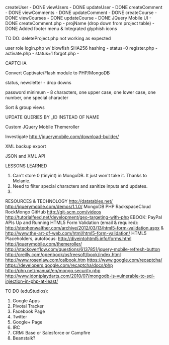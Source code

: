createUser - DONE
viewUsers - DONE
updateUser - DONE
createComment - DONE
viewComments - DONE
updateComment - DONE
createCourse - DONE
viewCourses - DONE
updateCourse - DONE
JQuery Mobile UI - DONE
createComment.php - projName (drop down from project table) - DONE
Added footer menu & Integrated glyphish icons













TO DO:
deleteProject.php not working as expected	

user role
login.php w/ blowfish SHA256 hashing - status=0
register.php - 
activate.php - status=1
forgot.php -

CAPTCHA

Convert Captivate/Flash module to PHP/MongoDB

status, newsletter - drop downs

password minimum - 8 characters, one upper case, one lower case, one number, one special character

Sort & group views

 

UPDATE QUERIES BY _ID INSTEAD OF NAME

Custom JQuery Mobile Themeroller

Investigate http://jquerymobile.com/download-builder/

XML backup export

JSON and XML API












LESSONS LEARNED
1. Can't store 0 (tinyint) in MongoDB. It just won't take it. Thanks to Melanie.
2. Need to filter special characters and sanitize inputs and updates.
3. 





RESOURCES & TECHNOLOGY
http://datatables.net/
http://jquerymobile.com/demos/1.1.0/
MongoDB
PHP
RackspaceCloud
RockMongo
GitHub
http://git-scm.com/videos
http://tutorialfeed.net/development/geo-targeting-with-php
EBOOK: PayPal APIs Up and Running
HTML5 Form Validation (email & required): http://stephenwalther.com/archive/2012/03/13/html5-form-validation.aspx & http://www.the-art-of-web.com/html/html5-form-validation/
HTML5 Placeholders, autofocus: http://diveintohtml5.info/forms.html
http://jquerymobile.com/themeroller/
http://stackoverflow.com/questions/6137851/jquery-mobile-refresh-button
http://oreilly.com/openbook/osfreesoft/book/index.html
http://www.rosenlaw.com/oslbook.htm
https://www.google.com/recaptcha/
https://developers.google.com/recaptcha/docs/php
http://php.net/manual/en/mongo.security.php
http://www.idontplaydarts.com/2010/07/mongodb-is-vulnerable-to-sql-injection-in-php-at-least/




TO DO (eduStudios):
 1. Google Apps
 2. Pivotal Tracker
 3. Facebook Page
 4. Twitter
 5. Google+ Page
 6. IRC
 7. CRM: Base or Salesforce or Campfire
 8. Beanstalk?